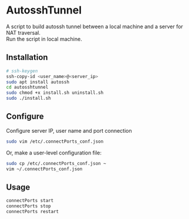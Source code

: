 
# AutosshTunnel
A script to build autossh tunnel between a local machine and a server for NAT traversal.  
Run the script in local machine.

## Installation
```bash
# ssh-keygen
ssh-copy-id <user_name>@<server_ip>
sudo apt install autossh
cd autosshtunnel
sudo chmod +x install.sh uninstall.sh
sudo ./install.sh
```

## Configure
Configure server IP, user name and port connection
```bash
sudo vim /etc/.connectPorts_conf.json
```
Or, make a user-level configuration file:
```bash
sudo cp /etc/.connectPorts_conf.json ~
vim ~/.connectPorts_conf.json
```

## Usage
```bash
connectPorts start
connectPorts stop
connectPorts restart
```